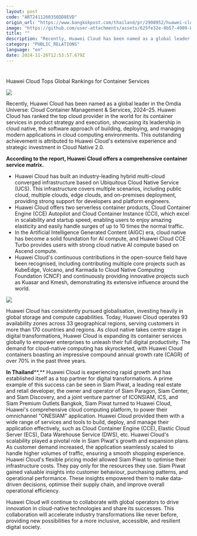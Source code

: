 ```yaml
---
layout: post
code: "ART2411260356DD8EVD"
origin_url: "https://www.bangkokpost.com/thailand/pr/2908952/huawei-cloud-tops-global-rankings-for-container-services-"
image: "https://github.com/user-attachments/assets/625fe32e-0b57-4909-8f80-a85a74e2dba4"
title: ""
description: "Recently, Huawei Cloud has been named as a global leader in the  Omdia Universe: Cloud Container Management & Services, 2024–25. Huawei Cloud has ranked the top cloud provider in the world for its container services in product strategy and execution, showcasing its leadership in cloud native, the software approach of building, deploying, and managing modern applications in cloud computing environments. This outstanding achievement is attributed to Huawei Cloud"
category: "PUBLIC_RELATIONS"
language: "en"
date: 2024-11-26T12:53:57.679Z
---
```


# 

Huawei Cloud Tops Global Rankings for Container Services

![](https://github.com/user-attachments/assets/82d07533-6565-48e1-b41d-41a545125c94)

Recently, Huawei Cloud has been named as a global leader in the Omdia Universe: Cloud Container Management & Services, 2024–25. Huawei Cloud has ranked the top cloud provider in the world for its container services in product strategy and execution, showcasing its leadership in cloud native, the software approach of building, deploying, and managing modern applications in cloud computing environments. This outstanding achievement is attributed to Huawei Cloud's extensive experience and strategic investment in Cloud Native 2.0.  

**According to the report, Huawei Cloud offers a comprehensive container service matrix.** 

*   Huawei Cloud has built an industry-leading hybrid multi-cloud converged infrastructure based on Ubiquitous Cloud Native Service (UCS). This infrastructure covers multiple scenarios, including public cloud, multiple clouds, edge clouds, and on-premises deployment, providing strong support for developers and platform engineers.
*   Huawei Cloud offers two serverless container products, Cloud Container Engine (CCE) Autopilot and Cloud Container Instance (CCI), which excel in scalability and startup speed, enabling users to enjoy amazing elasticity and easily handle surges of up to 10 times the normal traffic.
*   In the Artificial Intelligence Generated Content (AIGC) era, cloud native has become a solid foundation for AI compute, and Huawei Cloud CCE Turbo provides users with strong cloud native AI compute based on Ascend compute.
*   Huawei Cloud's continuous contributions in the open-source field have been recognised, including contributing multiple core projects such as KubeEdge, Volcano, and Karmada to Cloud Native Computing Foundation (CNCF) and continuously providing innovative projects such as Kuasar and Kmesh, demonstrating its extensive influence around the world.  

![](https://github.com/user-attachments/assets/a11a776d-bf3f-4427-9047-bcc3db95d7ce)

Huawei Cloud has consistently pursued globalisation, investing heavily in global storage and compute capabilities. Today, Huawei Cloud operates 93 availability zones across 33 geographical regions, serving customers in more than 170 countries and regions. As cloud native takes centre stage in digital transformations, Huawei Cloud is expanding its container services globally to empower enterprises to unleash their full digital productivity. The demand for cloud-native computing has skyrocketed, with Huawei Cloud containers boasting an impressive compound annual growth rate (CAGR) of over 70% in the past three years. 

**In Thailand****,** Huawei Cloud is experiencing rapid growth and has established itself as a top partner for digital transformations. A prime example of this success can be seen in Siam Piwat, a leading real estate and retail developer, the owner and operator of Siam Paragon, Siam Center, and Siam Discovery, and a joint venture partner of ICONSIAM, ICS, and Siam Premium Outlets Bangkok, Siam Piwat turned to Huawei Cloud, Huawei's comprehensive cloud computing platform, to power their omnichannel "ONESIAM" application. Huawei Cloud provided them with a wide range of services and tools to build, deploy, and manage their application effectively, such as Cloud Container Engine (CCE), Elastic Cloud Server (ECS), Data Warehouse Service (DWS), etc. Huawei Cloud's scalability played a pivotal role in Siam Piwat's growth and expansion plans. As customer demand increased, the application seamlessly scaled to handle higher volumes of traffic, ensuring a smooth shopping experience. Huawei Cloud's flexible pricing model allowed Siam Piwat to optimise their infrastructure costs. They pay only for the resources they use. Siam Piwat gained valuable insights into customer behaviour, purchasing patterns, and operational performance. These insights empowered them to make data-driven decisions, optimise their supply chain, and improve overall operational efficiency. 

Huawei Cloud will continue to collaborate with global operators to drive innovation in cloud-native technologies and share its successes. This collaboration will accelerate industry transformations like never before, providing new possibilities for a more inclusive, accessible, and resilient digital society.